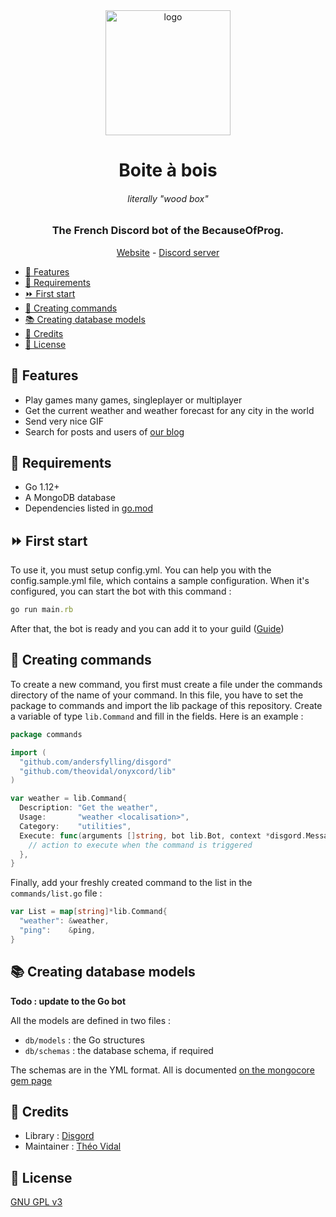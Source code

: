 <div align="center">
  <img src="https://cdn.becauseofprog.fr/v2/projects/boite-a-bois.png" width="200" alt="logo">
  <h1>Boite à bois</h1>
  <h6><i>literally "wood box"</i></h6>
  <h3>The French Discord bot of the BecauseOfProg.</h3>
  <a href="https://becauseofprog.fr">Website</a> - <a href="https://discord.becauseofprog.fr">Discord server</a>
</div>

- [🌈 Features](#-features)
- [📲 Requirements](#-requirements)
- [⏩ First start](#-first-start)
- [🔧 Creating commands](#-creating-commands)
- [📚 Creating database models](#-creating-database-models)
- [📜 Credits](#-credits)
- [🔐 License](#-license)

## 🌈 Features

- Play games many games, singleplayer or multiplayer
- Get the current weather and weather forecast for any city in the world
- Send very nice GIF
- Search for posts and users of [our blog](https://becauseofprog.fr)

## 📲 Requirements

- Go 1.12+
- A MongoDB database
- Dependencies listed in [go.mod](go.mod)

## ⏩ First start

To use it, you must setup config.yml. You can help you with the config.sample.yml file, which contains a sample configuration.
When it's configured, you can start the bot with this command :

```ruby
go run main.rb
```

After that, the bot is ready and you can add it to your guild ([Guide](https://discordapp.com/developers/docs/topics/oauth2#bot-authorization-flow))

## 🔧 Creating commands

To create a new command, you first must create a file under the commands directory of the name of your command.
In this file, you have to set the package to commands and import the lib package of this repository.
Create a variable of type `lib.Command` and fill in the fields.
Here is an example :

```go
package commands

import (
  "github.com/andersfylling/disgord"
  "github.com/theovidal/onyxcord/lib"
)

var weather = lib.Command{
  Description: "Get the weather",
  Usage:       "weather <localisation>",
  Category:    "utilities",
  Execute: func(arguments []string, bot lib.Bot, context *disgord.MessageCreate) (err error) {
    // action to execute when the command is triggered
  },
}
```

Finally, add your freshly created command to the list in the `commands/list.go` file :

```go
var List = map[string]*lib.Command{
  "weather": &weather,
  "ping":    &ping,
}
```

## 📚 Creating database models

**Todo : update to the Go bot**

All the models are defined in two files :

- `db/models` : the Go structures
- `db/schemas` : the database schema, if required

The schemas are in the YML format. All is documented [on the mongocore gem page](https://github.com/fugroup/mongocore)

## 📜 Credits

- Library : [Disgord](https://github.com/andersfylling/disgord)
- Maintainer : [Théo Vidal](https://github.com/theovidal)

## 🔐 License

[GNU GPL v3](LICENSE)
